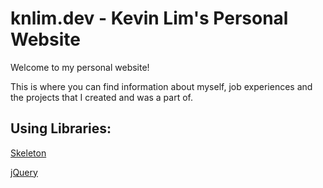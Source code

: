 # knlim.dev - Kevin Lim's Personal Website
Welcome to my personal website! 

This is where you can find information about myself, job experiences and the projects that I created and was a part of.

## Using Libraries:
[Skeleton](http://getskeleton.com/)

[jQuery](https://jquery.com/)